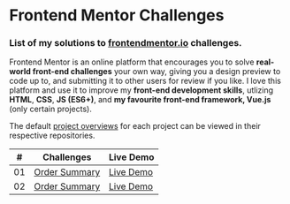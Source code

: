 # Frontend Mentor Challenges

### List of my solutions to [frontendmentor.io](https://www.frontendmentor.io) challenges.

Frontend Mentor is an online platform that encourages you to solve **real-world front-end challenges** your own way, giving you a design preview to code up to, and submitting it to other users for review if you like. I love this platform and use it to improve my **front-end development skills**, utlizing **HTML**, **CSS**, **JS (ES6+)**, and **my favourite front-end framework, Vue.js** (only certain projects).

The default [project overviews](#project-overview) for each project can be viewed in their respective repositories.


|  #  | Challenges                                                                                                                     | Live Demo                                                                         |
| :-: | --------------------------------------------------------------------------------------------------------------------------- | --------------------------------------------------------------------------------- |
| 01  | [Order Summary](https://github.com/mariosaputra/FrontendMentor/tree/master/OrderSummary)                             | [Live Demo](https://ordersummary.mariojp26.repl.co/)               |
| 02  | [Order Summary](https://github.com/mariosaputra/FrontendMentor/tree/master/StatsPreviewCard)                             | [Live Demo](https://statspreviewcard.mariojp26.repl.co/)               |
